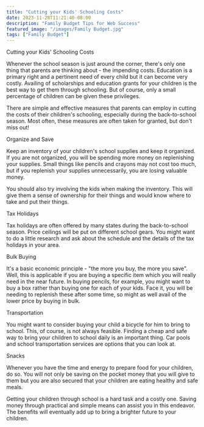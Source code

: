 ```yaml
---
title: "Cutting your Kids' Schooling Costs"
date: 2023-11-28T11:21:40-08:00
description: "Family Budget Tips for Web Success"
featured_image: "/images/Family Budget.jpg"
tags: ["Family Budget"]
---
```


Cutting your Kids' Schooling Costs

Whenever the school season is just around the corner, there's only one thing that parents are thinking about - the impending costs. Education is a primary right and a pertinent need of every child but it can become very costly. Availing of scholarships and education grants for your children is the best way to get them through schooling. But of course, only a small percentage of children can be given these privileges. 

There are simple and effective measures that parents can employ in cutting the costs of their children's schooling, especially during the back-to-school season. Most often, these measures are often taken for granted, but don't miss out!

Organize and Save

Keep an inventory of your children's school supplies and keep it organized. If you are not organized, you will be spending more money on replenishing your supplies. Small things like pencils and crayons may not cost too much, but if you replenish your supplies unnecessarily, you are losing valuable money.

You should also try involving the kids when making the inventory. This will give them a sense of ownership for their things and would know where to take and put their things.

Tax Holidays

Tax holidays are often offered by many states during the back-to-school season.  Price ceilings will be put on different school gears. You might want to do a little research and ask about the schedule and the details of the tax holidays in your area.

Bulk Buying

It's a basic economic principle - "the more you buy, the more you save". Well, this is applicable if you are buying a specific item which you will really need in the near future. In buying pencils, for example, you might want to buy a box rather than buying one for each of your kids. Face it, you will be needing to replenish these after some time, so might as well avail of the lower price by buying in bulk.

Transportation

You might want to consider buying your child a bicycle for him to bring to school. This, of course, is not always feasible. Finding a cheap and safe way to bring your children to school daily is an important thing. Car pools and school transportation services are options that you can look at.

Snacks

Whenever you have the time and energy to prepare food for your children, do so. You will not only be saving on the pocket money that you will give to them but you are also secured that your children are eating healthy and safe meals.

Getting your children through school is a hard task and a costly one. Saving money through practical and simple means can assist you in this endeavor. The benefits will eventually add up to bring a brighter future to your children.


